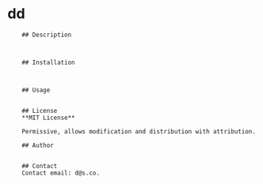 # dd
        ## Description

        

        ## Installation

        

        ## Usage
        

        ## License
        **MIT License**

        Permissive, allows modification and distribution with attribution.

        ## Author
        

        ## Contact
        Contact email: d@s.co.
        